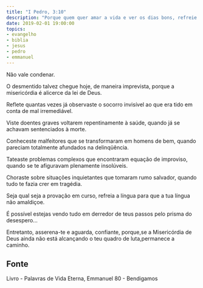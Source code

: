 ```yaml
---
title: "I Pedro, 3:10"
description: "Porque quem quer amar a vida e ver os dias bons, refreie a sua língua contra o mal.."
date: 2019-02-01 19:00:00
topics: 
- evangelho
- biblia
- jesus
- pedro
- emmanuel
---
```


Não vale condenar.

O desmentido talvez chegue hoje, de maneira imprevista, porque a misericórdia é
alicerce da lei de Deus.

Reflete quantas vezes já observaste o socorro invisível ao que era tido em conta de
mal irremediável.

Viste doentes graves voltarem repentinamente à saúde, quando já se achavam
sentenciados à morte.

Conheceste malfeitores que se transformaram em homens de bem, quando
pareciam totalmente afundados na delinqüência.

Tateaste problemas complexos que encontraram equação de improviso, quando se
te afiguravam plenamente insolúveis.

Choraste sobre situações inquietantes que tomaram rumo salvador, quando tudo te
fazia crer em tragédia.

Seja qual seja a provação em curso, refreia a língua para que a tua língua não
amaldiçoe.

É possível estejas vendo tudo em derredor de teus passos pelo prisma do
desespero...

Entretanto, asserena-te e aguarda, confiante, porque,se a Misericórdia de Deus
ainda não está alcançando o teu quadro de luta,permanece a caminho.



## Fonte
Livro - Palavras de Vida Eterna, Emmanuel
80 - Bendigamos
